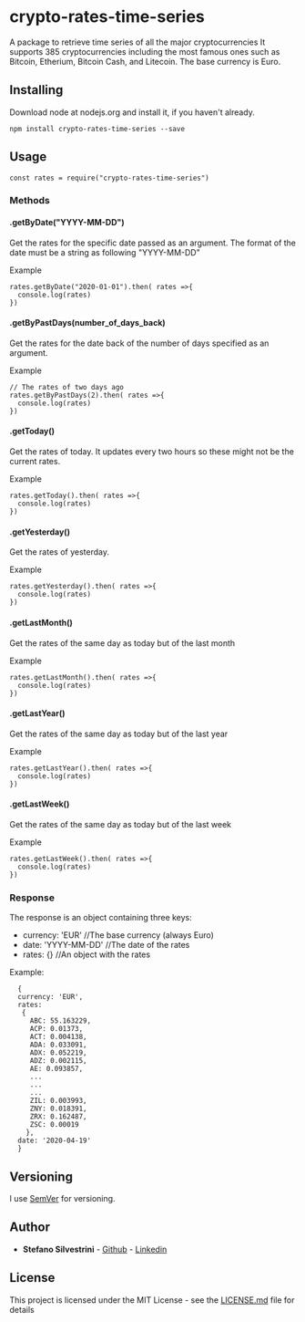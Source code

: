 [](https://img.shields.io/npm/l/crypto-rates-time-series)

# crypto-rates-time-series
A package to retrieve time series of all the major cryptocurrencies
It supports 385 cryptocurrencies including the most famous ones such as Bitcoin, Etherium, Bitcoin Cash, and Litecoin.
The base currency is Euro.

## Installing

Download node at nodejs.org and install it, if you haven't already.

```
npm install crypto-rates-time-series --save
```


## Usage

```
const rates = require("crypto-rates-time-series")
``` 

### Methods 

#### .getByDate("YYYY-MM-DD") 
Get the rates for the specific date passed as an argument. The format of the date must be a string as following "YYYY-MM-DD" 

Example
```
rates.getByDate("2020-01-01").then( rates =>{
  console.log(rates)
})

```

#### .getByPastDays(number_of_days_back) 
Get the rates for the date back of the number of days specified as an argument. 

Example
```
// The rates of two days ago
rates.getByPastDays(2).then( rates =>{
  console.log(rates)
})

```

#### .getToday() 
Get the rates of today. It updates every two hours so these might not be the current rates.

Example
```
rates.getToday().then( rates =>{
  console.log(rates)
})

```

#### .getYesterday() 
Get the rates of yesterday.

Example
```
rates.getYesterday().then( rates =>{
  console.log(rates)
})

```

#### .getLastMonth() 
Get the rates of the same day as today but of the last month 

Example
```
rates.getLastMonth().then( rates =>{
  console.log(rates)
})

```

#### .getLastYear() 
Get the rates of the same day as today but of the last year

Example
```
rates.getLastYear().then( rates =>{
  console.log(rates)
})
```

#### .getLastWeek() 
Get the rates of the same day as today but of the last week

Example
```
rates.getLastWeek().then( rates =>{
  console.log(rates)
})
```

### Response 
The response is an object containing three keys:
* currency: 'EUR' //The base currency (always Euro)
* date: 'YYYY-MM-DD' //The date of the rates
* rates: {} //An object with the rates

Example:
```
  { 
  currency: 'EUR',
  rates:
   { 
     ABC: 55.163229,
     ACP: 0.01373,
     ACT: 0.004138,
     ADA: 0.033091,
     ADX: 0.052219,
     ADZ: 0.002115,
     AE: 0.093857,
     ...
     ...
     ...
     ZIL: 0.003993,
     ZNY: 0.018391,
     ZRX: 0.162487,
     ZSC: 0.00019 
    },
  date: '2020-04-19' 
  }
```



## Versioning

I use [SemVer](http://semver.org/) for versioning.

## Author

* **Stefano Silvestrini** - [Github](https://github.com/StefanoSilv) - [Linkedin](https://www.linkedin.com/in/silvestrinistefano/)

## License

This project is licensed under the MIT License - see the [LICENSE.md](LICENSE.md) file for details
